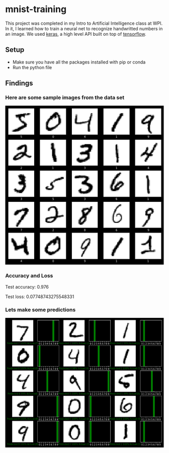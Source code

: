 # mnist-training
This project was completed in my Intro to Artificial Intelligence class at WPI. In it, I learned how to train a neural net to recognize handwritted numbers in an image. We used [keras](https://keras.io), a high level API built on top of [tensorflow](https://www.tensorflow.org).

## Setup
- Make sure you have all the packages installed with pip or conda
- Run the python file

## Findings

### **Here are some sample images from the data set**

![](/images/sample_images.png)

### **Accuracy and Loss**

Test accuracy: 0.976

Test loss: 0.07748743275548331

### **Lets make some predictions**
![](/images/predictions.png)
